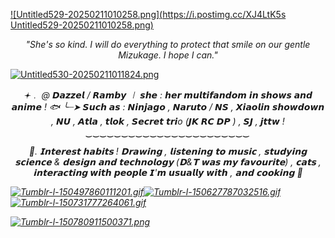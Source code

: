 [![Untitled529-20250211010258.png](https://i.postimg.cc/XJ4LtK5s
Untitled529-20250211010258.png)](https://postimg.cc/jW3y77Zf)


<p align="center"><i>"She's so kind. I will do everything to protect that smile on our gentle Mizukage. I hope I can." </i></p>


[![Untitled530-20250211011824.png](https://i.postimg.cc/65kdDLJC/Untitled530-20250211011824.png)](https://postimg.cc/gnKXhh00)



   

<p align="center"><i>
𖥔﹒ @  𝘿𝙖𝙯𝙯𝙚𝙡 / 𝙍𝙖𝙢𝙗𝙮 ㆐ 𝙨𝙝𝙚 : 𝙝𝙚𝙧
𝙢𝙪𝙡𝙩𝙞𝙛𝙖𝙣𝙙𝙤𝙢 𝙞𝙣 𝙨𝙝𝙤𝙬𝙨 𝙖𝙣𝙙 𝙖𝙣𝙞𝙢𝙚 ! 🐟
╰┈➤ 𝙎𝙪𝙘𝙝 𝙖𝙨 : 𝙉𝙞𝙣𝙟𝙖𝙜𝙤 , 𝙉𝙖𝙧𝙪𝙩𝙤 / 𝙉𝙎 , 
𝙓𝙞𝙖𝙤𝙡𝙞𝙣 𝙨𝙝𝙤𝙬𝙙𝙤𝙬𝙣 , 𝙉𝙐 , 
𝘼𝙩𝙡𝙖 , 𝙩𝙡𝙤𝙠 , 𝙎𝙚𝙘𝙧𝙚𝙩 𝙩𝙧𝙞o  (𝙅𝙆
𝙍𝘾 𝘿𝙋 ) , 𝙎𝙅 , 𝙟𝙩𝙩𝙬 !
‿‿‿‿‿‿‿‿‿‿‿‿‿‿‿‿‿‿‿‿‿‿‿

<p align="center"><i>
🦈.   𝗜𝗻𝘁𝗲𝗿𝗲𝘀𝘁 𝗵𝗮𝗯𝗶𝘁𝘀  !
𝗗𝗿𝗮𝘄𝗶𝗻𝗴 , 𝗹𝗶𝘀𝘁𝗲𝗻𝗶𝗻𝗴 𝘁𝗼 𝗺𝘂𝘀𝗶𝗰 , 𝘀𝘁𝘂𝗱𝘆𝗶𝗻𝗴 𝘀𝗰𝗶𝗲𝗻𝗰𝗲 & 𝗱𝗲𝘀𝗶𝗴𝗻 𝗮𝗻𝗱 𝘁𝗲𝗰𝗵𝗻𝗼𝗹𝗼𝗴𝘆 (𝗗&𝗧 𝘄𝗮𝘀 𝗺𝘆 𝗳𝗮𝘃𝗼𝘂𝗿𝗶𝘁𝗲) , 𝗰𝗮𝘁𝘀 , 𝗶𝗻𝘁𝗲𝗿𝗮𝗰𝘁𝗶𝗻𝗴
𝙬𝙞𝙩𝙝 𝙥𝙚𝙤𝙥𝙡𝙚 𝙄'𝙢 𝙪𝙨𝙪𝙖𝙡𝙡𝙮 𝙬𝙞𝙩𝙝 ,
 𝗮𝗻𝗱 𝗰𝗼𝗼𝗸𝗶𝗻𝗴 🌊



                
[![Tumblr-l-150497860111201.gif](https://i.postimg.cc/PfYHhT09/Tumblr-l-150497860111201.gif)](https://postimg.cc/vDYktFYt)[![Tumblr-l-150627787032516.gif](https://i.postimg.cc/tg80QMk9/Tumblr-l-150627787032516.gif)](https://postimg.cc/Y4NDQ8TP)[![Tumblr-l-150731777264061.gif](https://i.postimg.cc/HnHhTDy1/Tumblr-l-150731777264061.gif)](https://postimg.cc/ft2KvPC8)



[![Tumblr-l-150780911500371.png](https://i.postimg.cc/dQmf41bs/Tumblr-l-150780911500371.png)](https://postimg.cc/8scwC1k9)
